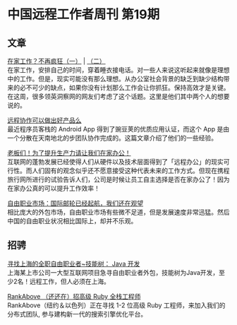# 中国远程工作者周刊 第19期

## 文章

[在家工作？不再疯狂（一）][a11] | [（二）][a12]  
在家工作，安排自己的时间，穿着睡衣接电话。对一些人来说这听起来就像是理想中的工作。但是，现实可能没有那么理想。从办公室社会背景的缺乏到缺少结构带来的必不可少的缺点，如果你没有计划那么工作会让你抓狂。保持高效才是关键。在这周，很多领英洞察网的网友们考虑了这个话题。这里是他们其中两个人的想要说的。

[远程协作可以做出好产品么][a2]  
最近程序员客栈的 Android App 得到了豌豆荚的优质应用认证，而这个 App 是由一个分散在天南地北的步团队协作完成的。这篇文章介绍了他们的一些经验。

[老板们！为了提升生产力请让我们在家办公！][a3]  
互联网的蓬勃发展已经使得人们从硬件以及技术层面得到了「远程办公」的现实可行性。而人们固有的观念似乎还不愿意接受这种代表未来的工作方式。但现在携程旅行网所进行的试验告诉人们，公司是时候让员工自主选择是否在家办公了！因为在家办公真的可以提升工作效率！

[自由职业市场：国际邮轮已经起航，我们还在观望][a4]  
相比庞大的外包市场，自由职业市场有些微不足道，但是发展速度非常迅猛。然后中国的自由职业状况相比国际上，却并不乐观。

## 招骋

[寻找上海的全职自由职业者~技能树： Java 开发][h1]  
上海某上市公司一大型互联网项目急寻自由职业者外包，技能树为Java开发，至少2名！远程工作，但人必须在上海。

[RankAbove （还还在）招高级 Ruby 全栈工程师][h2]  
RankAbove（纽约＆以色列）正在寻找 1-2 位高级 Ruby 工程师，来加入我们的分布式团队, 参与建构新一代的搜索引擎优化平台。


[a11]: http://st.hujiang.com/topic/163414842111/
[a12]: http://st.hujiang.com/topic/163414861828/
[a2]: https://www.v2ex.com/t/186588
[a3]: http://tech2ipo.com/97110
[a4]: http://dwz.cn/Iln4T

[h1]: http://yizaoyiwan.com/discussion/404/
[h2]: https://ruby-china.org/topics/25448
